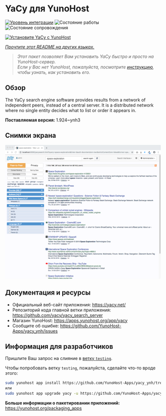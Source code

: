 <!--
Важно: этот README был автоматически сгенерирован <https://github.com/YunoHost/apps/tree/master/tools/readme_generator>
Он НЕ ДОЛЖЕН редактироваться вручную.
-->

# YaCy для YunoHost

[![Уровень интеграции](https://apps.yunohost.org/badge/integration/yacy)](https://ci-apps.yunohost.org/ci/apps/yacy/)
![Состояние работы](https://apps.yunohost.org/badge/state/yacy)
![Состояние сопровождения](https://apps.yunohost.org/badge/maintained/yacy)

[![Установите YaCy с YunoHost](https://install-app.yunohost.org/install-with-yunohost.svg)](https://install-app.yunohost.org/?app=yacy)

*[Прочтите этот README на других языках.](./ALL_README.md)*

> *Этот пакет позволяет Вам установить YaCy быстро и просто на YunoHost-сервер.*  
> *Если у Вас нет YunoHost, пожалуйста, посмотрите [инструкцию](https://yunohost.org/install), чтобы узнать, как установить его.*

## Обзор

The YaCy search engine software provides results from a network of independent peers, instead of a central server.
It is a distributed network where no single entity decides what to list or order it appears in.


**Поставляемая версия:** 1.924~ynh3

## Снимки экрана

![Снимок экрана YaCy](./doc/screenshots/screenshot01.png)

## Документация и ресурсы

- Официальный веб-сайт приложения: <https://yacy.net/>
- Репозиторий кода главной ветки приложения: <https://github.com/yacy/yacy_search_server>
- Магазин YunoHost: <https://apps.yunohost.org/app/yacy>
- Сообщите об ошибке: <https://github.com/YunoHost-Apps/yacy_ynh/issues>

## Информация для разработчиков

Пришлите Ваш запрос на слияние в [ветку `testing`](https://github.com/YunoHost-Apps/yacy_ynh/tree/testing).

Чтобы попробовать ветку `testing`, пожалуйста, сделайте что-то вроде этого:

```bash
sudo yunohost app install https://github.com/YunoHost-Apps/yacy_ynh/tree/testing --debug
или
sudo yunohost app upgrade yacy -u https://github.com/YunoHost-Apps/yacy_ynh/tree/testing --debug
```

**Больше информации о пакетировании приложений:** <https://yunohost.org/packaging_apps>
